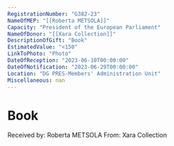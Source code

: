 ```yaml
---
RegistrationNumber: "G382-23"
NameOfMEP: "[[Roberta METSOLA]]"
Capacity: "President of the European Parliament"
NameOfDonor: "[[Xara Collection]]"
DescriptionOfGift: "Book"
EstimatedValue: "<150"
LinkToPhoto: "Photo"
DateOfReception: "2023-06-10T00:00:00"
DateOfNotification: "2023-06-29T00:00:00"
Location: "DG PRES-Members' Administration Unit"
Miscellaneous: nan
---
```


# Book

Received by: Roberta METSOLA
From: Xara Collection
